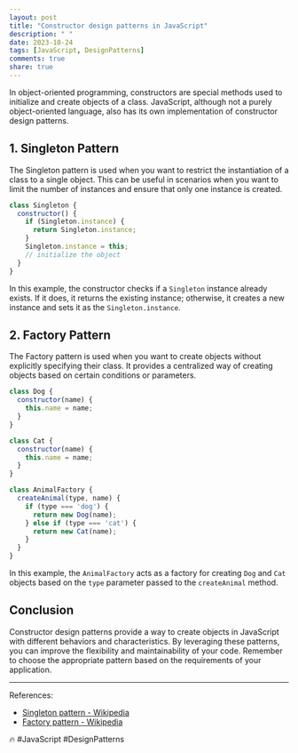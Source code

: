 ```yaml
---
layout: post
title: "Constructor design patterns in JavaScript"
description: " "
date: 2023-10-24
tags: [JavaScript, DesignPatterns]
comments: true
share: true
---
```


In object-oriented programming, constructors are special methods used to initialize and create objects of a class. JavaScript, although not a purely object-oriented language, also has its own implementation of constructor design patterns.

## 1. Singleton Pattern

The Singleton pattern is used when you want to restrict the instantiation of a class to a single object. This can be useful in scenarios when you want to limit the number of instances and ensure that only one instance is created.

```javascript
class Singleton {
  constructor() {
    if (Singleton.instance) {
      return Singleton.instance;
    }
    Singleton.instance = this;
    // initialize the object
  }
}
```

In this example, the constructor checks if a `Singleton` instance already exists. If it does, it returns the existing instance; otherwise, it creates a new instance and sets it as the `Singleton.instance`.

## 2. Factory Pattern

The Factory pattern is used when you want to create objects without explicitly specifying their class. It provides a centralized way of creating objects based on certain conditions or parameters.

```javascript
class Dog {
  constructor(name) {
    this.name = name;
  }
}

class Cat {
  constructor(name) {
    this.name = name;
  }
}

class AnimalFactory {
  createAnimal(type, name) {
    if (type === 'dog') {
      return new Dog(name);
    } else if (type === 'cat') {
      return new Cat(name);
    }
  }
}
```

In this example, the `AnimalFactory` acts as a factory for creating `Dog` and `Cat` objects based on the `type` parameter passed to the `createAnimal` method.

## Conclusion

Constructor design patterns provide a way to create objects in JavaScript with different behaviors and characteristics. By leveraging these patterns, you can improve the flexibility and maintainability of your code. Remember to choose the appropriate pattern based on the requirements of your application.

---

References:
- [Singleton pattern - Wikipedia](https://en.wikipedia.org/wiki/Singleton_pattern)
- [Factory pattern - Wikipedia](https://en.wikipedia.org/wiki/Factory_patter)

🔥 #JavaScript #DesignPatterns